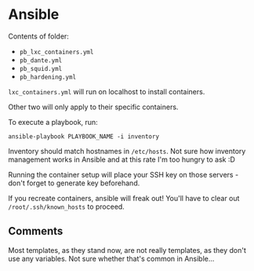 # Ansible

Contents of folder:

* `pb_lxc_containers.yml`
* `pb_dante.yml`
* `pb_squid.yml`
* `pb_hardening.yml`

`lxc_containers.yml` will run on localhost to install containers.

Other two will only apply to their specific containers.

To execute a playbook, run:

`ansible-playbook PLAYBOOK_NAME -i inventory`

Inventory should match hostnames in `/etc/hosts`. Not sure how inventory management works in Ansible and at this rate I'm too hungry to ask :D

Running the container setup will place your SSH key on those servers - don't forget to generate key beforehand.

If you recreate containers, ansible will freak out! You'll have to clear out `/root/.ssh/known_hosts` to proceed.

## Comments

Most templates, as they stand now, are not really templates, as they don't use any variables. Not sure whether that's common in Ansible...
